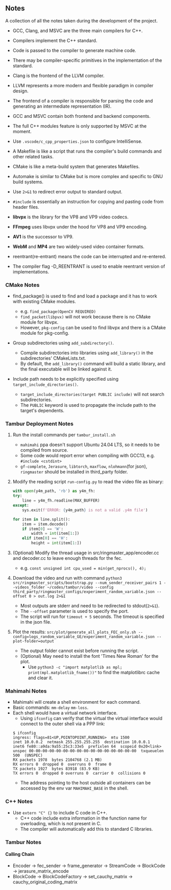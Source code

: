 ## Notes

A collection of all the notes taken during the development of the project.

- GCC, Clang, and MSVC are the three main compilers for C++.
- Compilers implement the C++ standard.
- Code is passed to the compiler to generate machine code.
- There may be compiler-specific primitives in the implementation of the standard.
- Clang is the frontend of the LLVM compiler.
- LLVM represents a more modern and flexible paradigm in compiler design.
- The frontend of a compiler is responsible for parsing the code and generating an intermediate representation (IR).
- GCC and MSVC contain both frontend and backend components.
- The full C++ modules feature is only supported by MSVC at the moment.

- Use `.vscode/c_cpp_properties.json` to configure IntelliSense.

- A Makefile is like a script that runs the compiler's build commands and other related tasks.
- CMake is like a meta-build system that generates Makefiles.
- Automake is similar to CMake but is more complex and specific to GNU build systems.

- Use `2>&1` to redirect error output to standard output.
- `#include` is essentially an instruction for copying and pasting code from header files.

- **libvpx** is the library for the VP8 and VP9 video codecs.
- **FFmpeg** uses libvpx under the hood for VP8 and VP9 encoding.
- **AV1** is the successor to VP9.
- **WebM** and **MP4** are two widely-used video container formats.


- reentrant(re-entrant) means the code can be interrupted and re-entered.
- The compiler flag -D_REENTRANT is used to enable reentrant version of implementations.


### CMake Notes

- find_package() is used to find and load a package and it has to work with existing CMake modules.
    - e.g. `find_package(OpenCV REQUIRED)`
    - `find_packet(libpvx)` will not work because there is no CMake module for libvpx.
    - However, `pkg-config` can be used to find libvpx and there is a CMake module for pkg-config.

- Group subdirectories using `add_subdirectory()`.
    - Compile subdirectories into libraries using `add_library()` in the subdirectories' CMakeLists.txt.
    - By default, the `add_library()` command will build a static library, and the final executable will be linked against it.

- Include path needs to be explicitly specified using `target_include_directories()`.
    - `target_include_directories(target PUBLIC include)` will not search subdirectories.
    - The `PUBLIC` keyword is used to propagate the include path to the target's dependents.

### Tambur Deployment Notes

1. Run the install commands per `tambur_install.sh`
    - `mahimahi` ppa doesn't support Ubuntu 24.04 LTS, so it needs to be compiled from source.
    - Some code would report error when compiling with GCC13, e.g. `#include <cstdint>`
    - `gf-complete`, `Jerasure`, `libtorch`, `maxflow`, `nlohmann`(for json), `ringmaster` should be installed in third_party folder.

2. Modify the reading script `run-config.py` to read the video file as binary:
    ```py
    with open(y4m_path, 'rb') as y4m_fh:
    try:
        line = y4m_fh.readline(MAX_BUFFER)
    except:
        sys.exit(f'ERROR: {y4m_path} is not a valid .y4m file')

    for item in line.split():
        item = item.decode()
        if item[0] == 'W':
            width = int(item[1:])
        elif item[0] == 'H':
            height = int(item[1:])
    ```

3. (Optional) Modify the thread usage in src/ringmaster_app/encoder.cc and decoder.cc to leave enough threads for the fec.
    - e.g. `const unsigned int cpu_used = min(get_nprocs(), 4);`

4. Download the video and run with command `python3 src/ringmaster_scripts/bootstrap.py --num_sender_receiver_pairs 1 --videos_folder ~/codes/tambur/video --config third_party/ringmaster_configs/experiment_random_variable.json --offset 0 > out.log 2>&1`
    - Most outputs are stderr and need to be redirected to stdout(`2>&1`).
    - The `--offset` parameter is used to specify the port.
    - The script will run for `timeout + 5` seconds. The timeout is specified in the json file.

5. Plot the results: `src/plot/generate_all_plots_FEC_only.sh --config=logs_random_variable_GE/experiment_random_variable.json --plot-folder=output`
    - The output folder cannot exist before running the script.
    - (Optional) May need to install the font 'Times New Roman' for the plot.
        - Use `python3 -c "import matplotlib as mpl; print(mpl.matplotlib_fname())"` to find the matplotlibrc cache and clear it.

### Mahimahi Notes

- Mahimahi will create a shell environment for each command.
- Basic commands: `mm-delay` `mm-loss`.
- Each shell would have a virtual network interface.
    - Using `ifconfig` can verify that the virtual the virtual interface would connect to the outer shell via a PPP link:
    ```text
    $ ifconfig
    ingress: flags=81<UP,POINTOPOINT,RUNNING>  mtu 1500
    inet 10.0.0.2  netmask 255.255.255.255  destination 10.0.0.1
    inet6 fe80::a9da:9a55:25c3:33e5  prefixlen 64  scopeid 0x20<link>
    unspec 00-00-00-00-00-00-00-00-00-00-00-00-00-00-00-00  txqueuelen 500  (UNSPEC)
    RX packets 1978  bytes 2104768 (2.1 MB)
    RX errors 0  dropped 0  overruns 0  frame 0
    TX packets 1927  bytes 83918 (83.9 KB)
    TX errors 0  dropped 0 overruns 0  carrier 0  collisions 0
    ```
    - The address pointing to the host outside all containers can be accessed by the env var `MAHIMAHI_BASE` in the shell.

### C++ Notes

- Use `extern "C" {}` to include C code in C++.
    - C++ code include extra information in the function name for overloading, which is not present in C.
    - The compiler will automatically add this to standard C libraries.

### Tambur Notes

#### Calling Chain

- Encoder -> fec_sender -> frame_generator -> StreamCode -> BlockCode -> jerasure_matrix_encode
- BlockCode -> BlockCodeFactory -> set_cauchy_matrix -> cauchy_original_coding_matrix